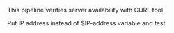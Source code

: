 This pipeline verifies server availability with CURL tool.

Put IP address instead of $IP-address variable and test.
